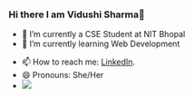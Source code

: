 ### Hi there I am Vidushi Sharma👋



- 🔭 I’m currently a CSE Student at NIT Bhopal 
- 🌱 I’m currently learning Web Development
<!-- - 👯 I’m looking to collaborate on 
- 🤔 I’m looking for help with ...
- 💬 Ask me about ... -->
- 📫 How to reach me: [LinkedIn](https://www.linkedin.com/in/vidushi-sharma-719134204/).
- 😄 Pronouns: She/Her
- <img src="https://github-readme-stats.vercel.app/api?username=Vidushi0001&&show_icons=true&title_color=ffffff&icon_color=bb2acf&text_color=daf7dc&bg_color=191919">
<!-- - ⚡ Fun fact:  -->

